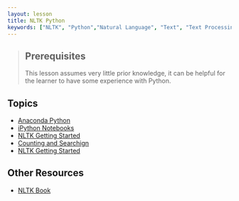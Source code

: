 ```yaml
---
layout: lesson
title: NLTK Python
keywords: ["NLTK", "Python","Natural Language", "Text", "Text Processing"]
---
```

> ## Prerequisites
> This lesson assumes very little prior knowledge, it can be helpful for the
> learner to have some experience with Python.

## Topics
* [Anaconda Python](01-anaconda-python.html)
* [iPython Notebooks](02-python-strings.html)
* [NLTK Getting Started](03-nltk-getting-started.html)
* [Counting and Searchign](04-counting-and-searching.html)
* [NLTK Getting Started](05-working-with-your-text.html)

## Other Resources
* [NLTK Book](http://www.nltk.org/book/)
